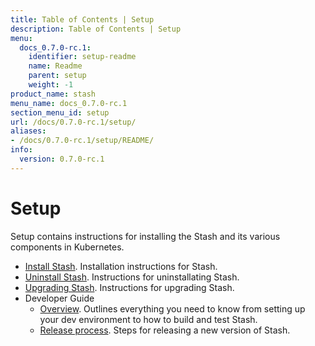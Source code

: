 ```yaml
---
title: Table of Contents | Setup
description: Table of Contents | Setup
menu:
  docs_0.7.0-rc.1:
    identifier: setup-readme
    name: Readme
    parent: setup
    weight: -1
product_name: stash
menu_name: docs_0.7.0-rc.1
section_menu_id: setup
url: /docs/0.7.0-rc.1/setup/
aliases:
- /docs/0.7.0-rc.1/setup/README/
info:
  version: 0.7.0-rc.1
---
```


# Setup

Setup contains instructions for installing the Stash and its various components in Kubernetes.

- [Install Stash](/docs/0.7.0-rc.1/setup/install). Installation instructions for Stash.
- [Uninstall Stash](/docs/0.7.0-rc.1/setup/uninstall). Instructions for uninstallating Stash.
- [Upgrading Stash](/docs/0.7.0-rc.1/setup/upgrade). Instructions for upgrading Stash.
- Developer Guide
  - [Overview](/docs/0.7.0-rc.1/setup/developer-guide/overview). Outlines everything you need to know from setting up your dev environment to how to build and test Stash.
  - [Release process](/docs/0.7.0-rc.1/setup/developer-guide/release). Steps for releasing a new version of Stash.
